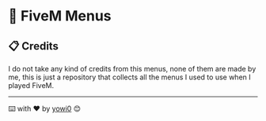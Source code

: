 # 👾 FiveM Menus

## 📋 Credits

I do not take any kind of credits from this menus, none of them are made by me, this is just a repository that collects all the menus I used to use when I played FiveM.

---
⌨️ with ❤️ by [yowi0](https://github.com/yowi0) 😊
